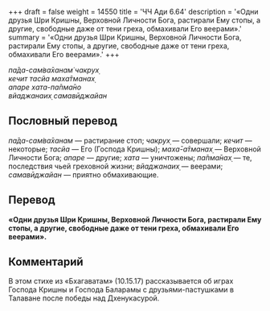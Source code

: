 +++
draft = false
weight = 14550
title = 'ЧЧ Ади 6.64'
description = '«Одни друзья Шри Кришны, Верховной Личности Бога, растирали Ему стопы, а другие, свободные даже от тени греха, обмахивали Его веерами».'
summary = '«Одни друзья Шри Кришны, Верховной Личности Бога, растирали Ему стопы, а другие, свободные даже от тени греха, обмахивали Его веерами».'
+++

_па̄да-сам̇ва̄ханам̇ чакрух̣  
кечит тасйа маха̄тманах̣  
апаре хата-па̄пма̄но  
вйаджанаих̣ самавӣджайан_

## Пословный перевод

_па̄да_\-_сам̇ва̄ханам_ — растирание стоп; _чакрух̣_ — совершали; _кечит_ — некоторые; _тасйа_ — Его (Господа Кришны); _маха̄_\-_а̄тманах̣_ — Верховной Личности Бога; _апаре_ — другие; _хата_ — уничтожены; _па̄пма̄нах̣_ — те, последствия чьей греховной жизни; _вйаджанаих̣_ — веерами; _самавӣджайан_ — приятно обмахивающие.

## Перевод

**«Одни друзья Шри Кришны, Верховной Личности Бога, растирали Ему стопы, а другие, свободные даже от тени греха, обмахивали Его веерами».**

## Комментарий

В этом стихе из «Бхагаватам» (10.15.17) рассказывается об играх Господа Кришны и Господа Баларамы с друзьями-пастушками в Талаване после победы над Дхенукасурой.
